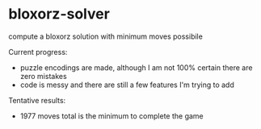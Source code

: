 # bloxorz-solver
compute a bloxorz solution with minimum moves possibile

Current progress:
- puzzle encodings are made, although I am not 100% certain there are zero
  mistakes
- code is messy and there are still a few features I'm trying to add

Tentative results:
- 1977 moves total is the minimum to complete the game
